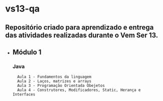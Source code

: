 # vs13-qa

## Repositório criado para aprendizado e entrega das atividades realizadas durante o Vem Ser 13.

* ## Módulo 1
    ### Java
        Aula 1 - Fundamentos da linguagem
        Aula 2 - Laços, matrizes e arrays
        Aula 3 - Programação Orientada Obejetos
        Aula 4 - Construtores, Modificadores, Static, Herança e Interfaces
